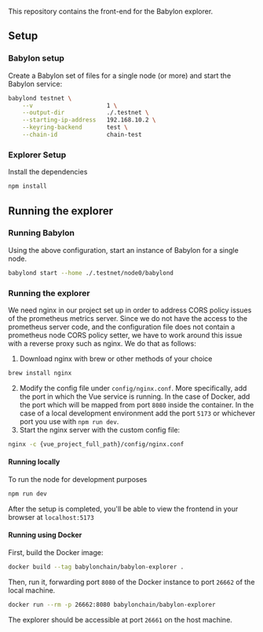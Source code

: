 This repository contains the front-end for the Babylon explorer.

## Setup

### Babylon setup

Create a Babylon set of files for a single node (or more) and start the Babylon service:
```bash
babylond testnet \
    --v                     1 \
    --output-dir            ./.testnet \
    --starting-ip-address   192.168.10.2 \
    --keyring-backend       test \
    --chain-id              chain-test
```

### Explorer Setup

Install the dependencies
```bash
npm install
```

## Running the explorer

### Running Babylon
Using the above configuration, start an instance of Babylon for a single node.
```bash
babylond start --home ./.testnet/node0/babylond
```

### Running the explorer

We need nginx in our project set up in order to address CORS policy
issues of the prometheus metrics server.
Since we do not have the access to the prometheus server code,
and the configuration file does not contain a prometheus node CORS
policy setter, we have to work around this issue with a reverse proxy
such as nginx. We do that as follows:

1. Download nginx with brew or other methods of your choice
```bash
brew install nginx
``` 
2. Modify the config file under `config/nginx.conf`. More specifically, add the
   port in which the Vue service is running. In the case of Docker, add the
   port which will be mapped from port `8080` inside the container. In the case
   of a local development environment add the port `5173` or whichever port you
   use with `npm run dev`.
3. Start the nginx server with the custom config file:
```bash
nginx -c {vue_project_full_path}/config/nginx.conf
```

#### Running locally


To run the node for development purposes
```bash
npm run dev
```

After the setup is completed, you'll be able to view the frontend
in your browser at `localhost:5173`

#### Running using Docker

First, build the Docker image:
```bash
docker build --tag babylonchain/babylon-explorer .
```

Then, run it, forwarding port `8080` of the Docker instance to port `26662` of the local machine.
```bash
docker run --rm -p 26662:8080 babylonchain/babylon-explorer
```

The explorer should be accessible at port `26661` on the host machine.
